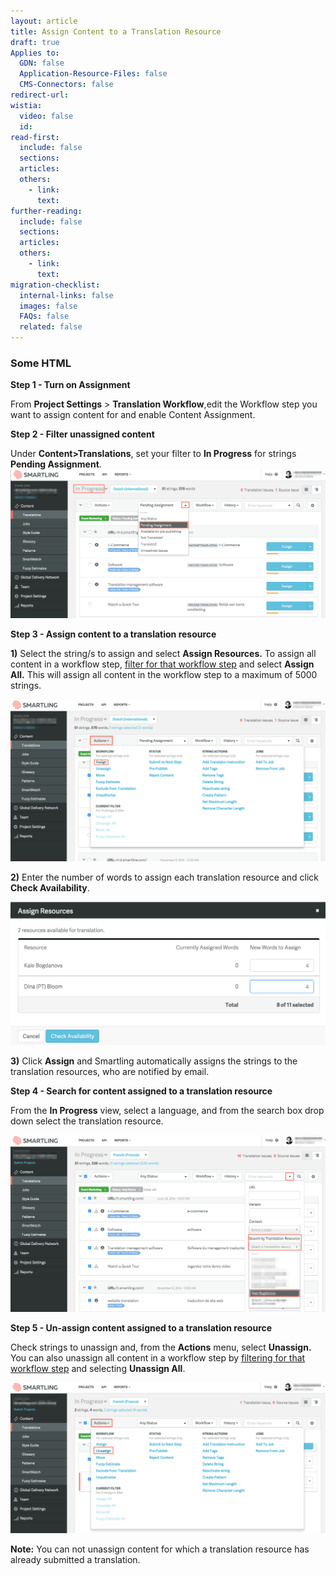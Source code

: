 ```yaml
---
layout: article
title: Assign Content to a Translation Resource
draft: true
Applies to:
  GDN: false
  Application-Resource-Files: false
  CMS-Connectors: false
redirect-url:
wistia:
  video: false
  id:
read-first:
  include: false
  sections:
  articles:
  others:
    - link:
      text:
further-reading:
  include: false
  sections:
  articles:
  others:
    - link:
      text:
migration-checklist:
  internal-links: false
  images: false
  FAQs: false
  related: false
---
```



### Some HTML

**Step 1 - Turn on Assignment**

From **Project Settings** &gt; **Translation Workflow**,edit the Workflow step you want to assign content for and enable Content Assignment.

**Step 2 - Filter unassigned content**

Under **Content&gt;Translations**, set your filter to **In Progress** for strings **Pending Assignment**.![](/uploads/versions/assign1---x----2480-1172x---.png)

**Step 3 - Assign content to a translation resource**

**1)** Select the string/s to assign and select **Assign Resources.** To assign all content in a workflow step, [filter for that workflow step](/hc/en-us/articles/203416736) and select **Assign All.** This will assign all content in the workflow step to a maximum of 5000 strings.

![](/uploads/versions/assign2---x----2476-1272x---.png)

**2)** Enter the number of words to assign each translation resource and click **Check Availability**.

![](/uploads/versions/assign3---x----1644-748x---.png)

**3)** Click **Assign** and Smartling automatically assigns the strings to the translation resources, who are notified by email.

**Step 4 - Search for content assigned to a translation resource**

From the **In Progress** view, select a language, and from the search box drop down select the translation resource.

![](/uploads/versions/assign4---x----2468-1388x---.png)

**Step 5 - Un-assign content assigned to a translation resource**

Check strings to unassign and, from the **Actions** menu, select **Unassign.** You can also unassign all content in a workflow step by [filtering for that workflow step](/hc/en-us/articles/203416736) and selecting **Unassign All**.

![](/uploads/versions/assign5---x----2478-1186x---.png)

**Note:** You can not unassign content for which a translation resource has already submitted a translation.